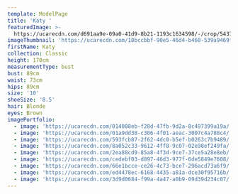 ```yaml
---
template: ModelPage
title: 'Katy '
featuredImage: >-
  https://ucarecdn.com/d691aa9e-09a0-41d9-8b21-1193c1634598/-/crop/5437x3041/27,187/-/preview/
imageThumbnail: 'https://ucarecdn.com/18bccbbf-90e5-46d4-b460-539a9469f841/'
firstName: Katy
collection: Classic
height: 170cm
measurementType: bust
bust: 89cm
waist: 73cm
hips: 89cm
size: '10'
shoeSize: '8.5'
hair: Blonde
eyes: Brown
imagePortfolio:
  - image: 'https://ucarecdn.com/014008eb-f28d-47fb-9d2a-8c497399a19a/'
  - image: 'https://ucarecdn.com/01a9dd38-c306-4f01-aeac-3007c4a788c4/'
  - image: 'https://ucarecdn.com/593fcb87-2f62-4dc0-b5ef-b0263c7b9489/'
  - image: 'https://ucarecdn.com/8a052c33-9612-4ff8-9c07-02e98ef249fa/'
  - image: 'https://ucarecdn.com/2ea88cd9-85a8-4f3d-9ce7-37ce5a28e8eb/'
  - image: 'https://ucarecdn.com/cedebf03-d897-46d3-977f-6de5849e7608/'
  - image: 'https://ucarecdn.com/66e1bcce-ce26-4c73-bce7-296acd73a6f9/'
  - image: 'https://ucarecdn.com/ed4478ec-6168-4435-a81a-dce30f95716b/'
  - image: 'https://ucarecdn.com/3d9d0684-f99a-4a47-a0b9-09d39d234c07/'
---
```



